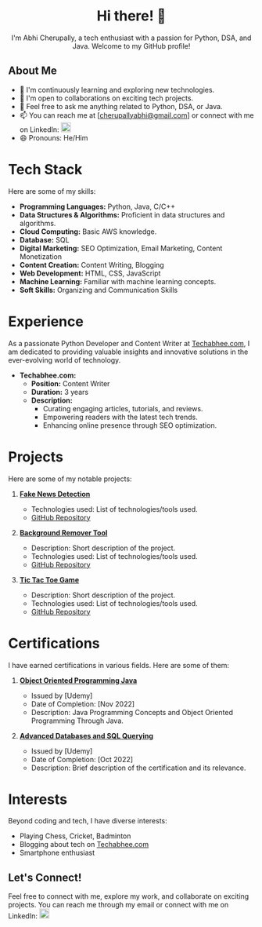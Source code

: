 <h1 align="center"><strong>Hi there! 👋</strong></h1>

<p align="center">
  I'm Abhi Cherupally, a tech enthusiast with a passion for Python, DSA, and Java. Welcome to my GitHub profile!
</p>

<h2><strong>About Me</strong></h2>

- 🌱 I'm continuously learning and exploring new technologies.
- 👯 I'm open to collaborations on exciting tech projects.
- 💬 Feel free to ask me anything related to Python, DSA, or Java.
- 📫 You can reach me at [cherupallyabhi@gmail.com] or connect with me on LinkedIn:
  <a href="https://www.linkedin.com/in/AbhiCherupally/" target="_blank">
    <img src="https://your-linkedin-logo-link-here" alt="LinkedIn" width="20px" height="20px"/>
  </a>
- 😄 Pronouns: He/Him

<h1><strong>Tech Stack</strong></h1>

Here are some of my skills:

- **Programming Languages:** Python, Java, C/C++
- **Data Structures & Algorithms:** Proficient in data structures and algorithms.
- **Cloud Computing:** Basic AWS knowledge.
- **Database:** SQL
- **Digital Marketing:** SEO Optimization, Email Marketing, Content Monetization
- **Content Creation:** Content Writing, Blogging
- **Web Development:** HTML, CSS, JavaScript
- **Machine Learning:** Familiar with machine learning concepts.
- **Soft Skills:** Organizing and Communication Skills

<h1><strong>Experience</strong></h1>

As a passionate Python Developer and Content Writer at [Techabhee.com](https://www.techabhee.com/), I am dedicated to providing valuable insights and innovative solutions in the ever-evolving world of technology.

- **Techabhee.com:** 
  - **Position:** Content Writer
  - **Duration:** 3 years
  - **Description:** 
    - Curating engaging articles, tutorials, and reviews.
    - Empowering readers with the latest tech trends.
    - Enhancing online presence through SEO optimization.
  
<h1><strong>Projects</strong></h1>

Here are some of my notable projects:

1. [**Fake News Detection**](https://fakenewsdetection.streamlit.app/)
   - Technologies used: List of technologies/tools used.
   - [GitHub Repository](https://github.com/Theagentvikram/FakeNewsDetection)

2. [**Background Remover Tool**](https://backgroundremover.streamlit.app/)
   - Description: Short description of the project.
   - Technologies used: List of technologies/tools used.
   - [GitHub Repository](https://github.com/Theagentvikram/BackgroundRemover)

3. [**Tic Tac Toe Game**](tictactoe.streamlit.app)
   - Description: Short description of the project.
   - Technologies used: List of technologies/tools used.
   - [GitHub Repository](https://github.com/Theagentvikram/TicTacToe)

<h1><strong>Certifications</strong></h1>

I have earned certifications in various fields. Here are some of them:

1. [**Object Oriented Programming Java**](https://udemy-certificate.s3.amazonaws.com/image/UC-f9d74719-04f6-4ca9-9f96-18d0471c0f07.jpg)
   - Issued by [Udemy]
   - Date of Completion: [Nov 2022]
   - Description: Java Programming Concepts and Object Oriented Programming Through Java.

2. [**Advanced Databases and SQL Querying**](https://udemy-certificate.s3.amazonaws.com/image/UC-14dcc422-75fc-416f-9ff8-f4efb74b5f0b.jpg)
   - Issued by [Udemy]
   - Date of Completion: [Oct 2022]
   - Description: Brief description of the certification and its relevance.

<h1><strong>Interests</strong></h1>

Beyond coding and tech, I have diverse interests:

- Playing Chess, Cricket, Badminton
- Blogging about tech on [Techabhee.com](https://www.techabhee.com/)
- Smartphone enthusiast

<h2><strong>Let's Connect!</strong></h2>

Feel free to connect with me, explore my work, and collaborate on exciting projects. You can reach me through my email or connect with me on LinkedIn:
<a href="https://www.linkedin.com/in/your-linkedin-profile/" target="_blank">
  <img src="https://your-linkedin-logo-link-here" alt="LinkedIn" width="20px" height="20px"/>
</a>

<!-- Customize this README template further to match your theme and style preferences. -->
